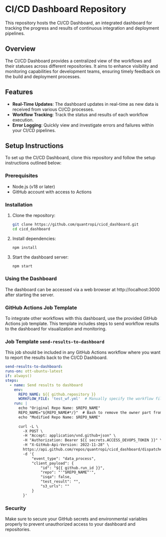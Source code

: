 # CI/CD Dashboard Repository

This repository hosts the CI/CD Dashboard, an integrated dashboard for tracking the progress and results of continuous integration and deployment pipelines.

## Overview

The CI/CD Dashboard provides a centralized view of the workflows and their statuses across different repositories. It aims to enhance visibility and monitoring capabilities for development teams, ensuring timely feedback on the build and deployment processes.

## Features

- **Real-Time Updates**: The dashboard updates in real-time as new data is received from various CI/CD processes.
- **Workflow Tracking**: Track the status and results of each workflow execution.
- **Error Logging**: Quickly view and investigate errors and failures within your CI/CD pipelines.

## Setup Instructions

To set up the CI/CD Dashboard, clone this repository and follow the setup instructions outlined below:

### Prerequisites

- Node.js (v18 or later)
- GitHub account with access to Actions

### Installation

1. Clone the repository:
    ```bash
    git clone https://github.com/quantropi/cicd_dashboard.git
    cd cicd_dashboard
    ```

2. Install dependencies:
    ```bash
    npm install
    ```

3. Start the dashboard server:
    ```bash
    npm start
    ```

### Using the Dashboard
The dashboard can be accessed via a web browser at http://localhost:3000 after starting the server.

### GitHub Actions Job Template
To integrate other workflows with this dashboard, use the provided GitHub Actions job template. This template includes steps to send workflow results to the dashboard for visualization and monitoring.

### Job Template `send-results-to-dashboard`
This job should be included in any GitHub Actions workflow where you want to report the results back to the CI/CD Dashboard.
  ```yml
  send-results-to-dashboard:
  runs-on: ott-ubuntu-latest
  if: always()
  steps:
    - name: Send results to dashboard
      env:
        REPO_NAME: ${{ github.repository }}
        WORKFLOW_FILE: 'test_wf.yml'  # Manually specify the workflow file name
      run: |
        echo "Original Repo Name: $REPO_NAME"
        REPO_NAME="${REPO_NAME#*/}"  # Bash to remove the owner part from the repo name
        echo "Modified Repo Name: $REPO_NAME"
        
        curl -L \
          -X POST \
          -H "Accept: application/vnd.github+json" \
          -H "Authorization: Bearer ${{ secrets.ACCESS_DEVOPS_TOKEN }}" \
          -H "X-GitHub-Api-Version: 2022-11-28" \
          https://api.github.com/repos/quantropi/cicd_dashboard/dispatches \
          -d '{
              "event_type": "data_process",
              "client_payload": {
                  "id": "${{ github.run_id }}",
                  "repo": "'"$REPO_NAME"'",
                  "isqa": false,
                  "test_result": "",
                  "s3_urls": ""
              }
          }'

  ```

### Security
Make sure to secure your GitHub secrets and environmental variables properly to prevent unauthorized access to your dashboard and repositories.
